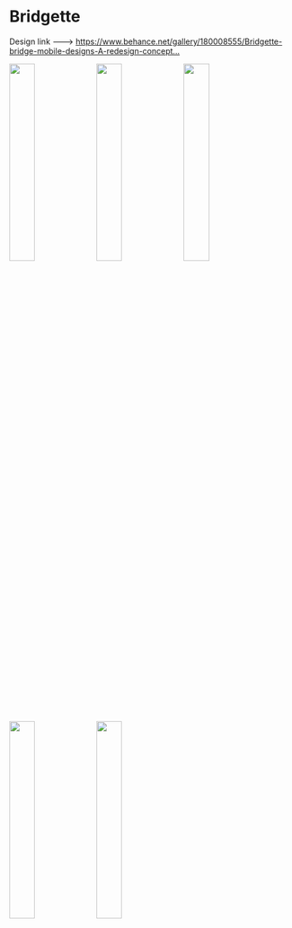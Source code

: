 # Bridgette

Design link ---> https://www.behance.net/gallery/180008555/Bridgette-bridge-mobile-designs-A-redesign-concept…

<img src="https://github.com/DavidEtoedia/Bridgette/assets/41623462/4c6e9cf8-54a6-4d24-b744-c82299b7e7ce" width=30% height=30%> <img src="https://github.com/DavidEtoedia/Bridgette/assets/41623462/cb796e96-8b67-4d55-b465-652078c93611" width=30% height=30%>
<img src="https://github.com/DavidEtoedia/Bridgette/assets/41623462/4c47ee22-62d9-4a3c-b384-8b22da576694" width=30% height=30%>
<img src="https://github.com/DavidEtoedia/Bridgette/assets/41623462/96b81452-6749-41a6-941e-2391e6d017ff" width=30% height=30%>
<img src="https://github.com/DavidEtoedia/Bridgette/assets/41623462/3ff27a32-bff6-476f-8f89-ffa262ed20c9" width=30% height=30%>
